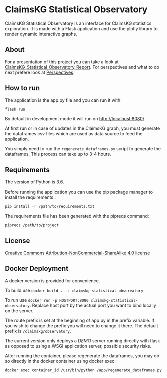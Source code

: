 # ClaimsKG Statistical Observatory

ClaimsKG Statistical Observatory is an interface for ClaimsKG statistics exploration. It is made with a Flask application and use the plotly library to render dynamic interactive graphs.

## About

For a presentation of this project you can take a look at [ClaimsKG_Statistical_Observatory_Report](https://github.com/claimskg/claimskg-statistical-observatory/blob/master/ClaimsKG_Statistical_Observatory_Report.pdf). For perspectives and what to do next prefere look at [Perspectives](https://github.com/claimskg/claimskg-statistical-observatory/blob/master/Perspectives.pdf). 


## How to run

The application is the app.py file and you can run it with:

```python
flask run
```
By default in development mode it will run on [http://localhost:8080/](http://localhost:8080/dataframe_generation)

At first run or in case of updates in the ClaimsKG graph, you must generate the dataframes csv files which are used as data source to feed the application. 

You simply need to run the `regenerate_dataframes.py` script to generate the dataframes. This process can take up to 3-4 hours. 

## Requirements
The version of Python is 3.6.

Before running the application you can use the pip package manager to install the requirements :

```bash
pip install -r /path/to/requirements.txt
```
The requirements file has been generated with the pipreqs command:

```bash
pipreqs /path/to/project
```



## License
[Creative Commons Attribution-NonCommercial-ShareAlike 4.0 license](https://creativecommons.org/licenses/by-nc-sa/4.0/)

## Docker Deployment

A docker version is provided for convenience. 

To build use `docker build . -t claimskg-statistical-observatory`

To run use `docker run -p HOSTPORT:8080 claimskg-statistical-observatory`. Replace host port by the actual port you want to bind locally on the server. 

The route prefix is set at the beginning of app.py in the prefix variable. If you wish to change the prefix you will need to change it there. The default prefix is `/claimskg/observatory`.

The current version only deploys a *DEMO* server running directly with flask as opposed to using a WSGI application server, possible security risks. 

After running the container, please regenerate the dataframes, you may do so directly in the docker container using docker exec: 

`docker exec container_id /usr/bin/python /app/regenerate_dataframes.py`

